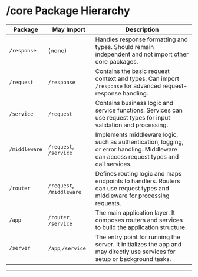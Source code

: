 # /core Package Hierarchy

| Package      | May Import                | Description |
|--------------|--------------------------|-------------|
| `/response`  | (none)                   | Handles response formatting and types. Should remain independent and not import other core packages. |
| `/request`   | `/response`              | Contains the basic request context and types. Can import `/response` for advanced request-response handling. |
| `/service`   | `/request`               | Contains business logic and service functions. Services can use request types for input validation and processing. |
| `/middleware`| `/request`, `/service`   | Implements middleware logic, such as authentication, logging, or error handling. Middleware can access request types and call services. |
| `/router`    | `/request`, `/middleware`| Defines routing logic and maps endpoints to handlers. Routers can use request types and middleware for processing requests. |
| `/app`       | `/router`, `/service`    | The main application layer. It composes routers and services to build the application structure. |
| `/server`    | `/app`,`/service`       | The entry point for running the server. It initializes the app and may directly use services for setup or background tasks. |

---
